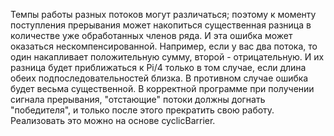Темпы работы разных потоков могут различаться; поэтому к моменту поступления прерывания может накопиться существенная разница в количестве уже обработанных членов ряда. И эта ошибка может оказаться нескомпенсированной. Например, если у вас два потока, то один накапливает положительную сумму, второй - отрицательную. И их разница будет приближаться к Pi/4 только в том случае, если длина обеих подпоследовательностей близка. В противном случае ошибка будет весьма существенной.
В корректной программе при получении сигнала прерывания, "отстающие" потоки должны догнать "победителя", и только после этого прекратить свою работу. Реализовать это можно на основе cyclicBarrier.
